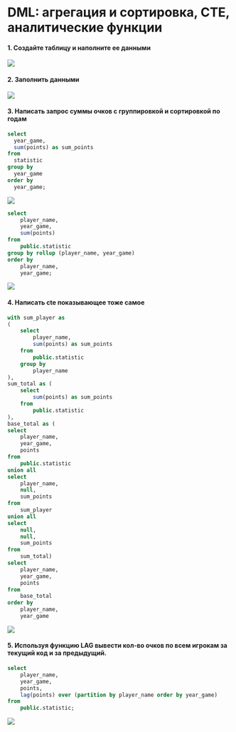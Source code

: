 # DML: агрегация и сортировка, CTE, аналитические функции  
#### 1. Создайте таблицу и наполните ее данными  
<image src="https://github.com/ArinichElena/DML_2/blob/main/create%20table.png">

#### 2. Заполнить данными
<image src="https://github.com/ArinichElena/DML_2/blob/main/insert.png">

#### 3. Написать запрос суммы очков с группировкой и сортировкой по годам
```sql
select
  year_game,
  sum(points) as sum_points
from
  statistic
group by
  year_game
order by
  year_game;
```
<image src="https://github.com/ArinichElena/DML_2/blob/main/group%20by.png">

```sql
select 
	player_name,
	year_game, 
	sum(points)
from 
	public.statistic
group by rollup (player_name, year_game)
order by 
	player_name,
	year_game;
```
<image src="https://github.com/ArinichElena/DML_2/blob/main/rollup.png">
	
#### 4. Написать cte показывающее тоже самое
```sql
with sum_player as
(
	select
		player_name,
		sum(points) as sum_points
	from
		public.statistic
	group by
		player_name
),
sum_total as (
	select
		sum(points) as sum_points
	from
		public.statistic
),
base_total as (
select
	player_name,
	year_game,
	points
from 
	public.statistic
union all 
select
	player_name,
	null,
	sum_points
from 
	sum_player
union all 
select
	null,
	null,
	sum_points
from 
	sum_total)
select
	player_name,
	year_game,
	points
from 
	base_total
order by
	player_name,
	year_game
```
<image src="https://github.com/ArinichElena/DML_2/blob/main/cte.png">
	
#### 5. Используя функцию LAG вывести кол-во очков по всем игрокам за текущий код и за предыдущий.
```sql
select
	player_name,
	year_game,
	points,
	lag(points) over (partition by player_name order by year_game)
from 
	public.statistic;	
```
<image src="https://github.com/ArinichElena/DML_2/blob/main/lag.png">
